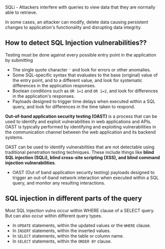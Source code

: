 SQLi - Attackers interfere with queries to view data that they are normally able to retrieve. 

In some cases, an attacker can modify, delete data causing persistent changes to application's functionality and disrupting data integrity.


## How to detect SQL Injection vulnerabilities??

Testing must be done against every possible entry point in the application by submitting

- The single quote character `'` and look for errors or other anomalies.
- Some SQL-specific syntax that evaluates to the base (original) value of the entry point, and to a different value, and look for systematic differences in the application responses.
- Boolean conditions such as `OR 1=1` and `OR 1=2`, and look for differences in the application's responses.
- Payloads designed to trigger time delays when executed within a SQL query, and look for differences in the time taken to respond.

**Out-of-band application security testing (OAST)** is a process that can be used to identify and exploit vulnerabilities in web applications and APIs. OAST is typically performed by identifying and exploiting vulnerabilities in the communication channel between the web application and its backend systems.

OAST can be used to identify vulnerabilities that are not detectable using traditional penetration testing techniques. These include things like **blind SQL injection (SQLi), blind cross-site scripting (XSS), and blind command injection vulnerabilities**.

- OAST (Out of band application security testing) payloads designed to trigger an out-of-band network interaction when executed within a SQL query, and monitor any resulting interactions.

## SQL injection in different parts of the query

Most SQL Injection vulns occur within WHERE clause of a SELECT query. But can also occur within different query types.

- In `UPDATE` statements, within the updated values or the `WHERE` clause.
- In `INSERT` statements, within the inserted values.
- In `SELECT` statements, within the table or column name.
- In `SELECT` statements, within the `ORDER BY` clause.